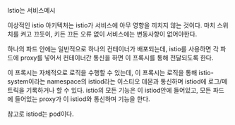Istio는 서비스메시

이상적인 istio 아키텍처는 istio가 서비스에 아무 영향을 끼치지 않는 것이다.
마치 스위치를 켜고 끄듯이, 키든 끄든 오류 없이 서비스에는 변동사항이 없어야한다.

하나의 파드 안에는 일반적으로 하나의 컨테이너가 배포되는데, istio를 사용하면 각 파드에 proxy를 넣어서 컨테이너간 통신을 하면 이 프록시를 통해 전달되도록 한다.

이 프록시는 자체적으로 로직을 수행할 수 있는데, 이 프록시는 로직을 통해 istio-system이라는 namespace의 istiod라는 이스티오 데몬과 통신하며 istiod에 로그/메트릭을 기록하거나 할 수 있다.
istio의 모든 기능은 이 istiod안에 들어있고, 모든 파드에 들어있는 proxy가 이 istiod와 통신하며 기능을 한다.

참고로 istiod는 pod이다.